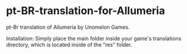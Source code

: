 # pt-BR-translation-for-Allumeria
pt-Br translation of Allumeria by Unomelon Games.

Installation:
Simply place the main folder inside your game's translations directory, which is located inside of the "res" folder.
